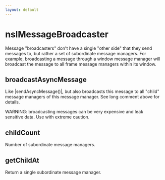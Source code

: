 ```yaml
---
layout: default
---
```


# nsIMessageBroadcaster #

Message "broadcasters" don't have a single "other side" that they
send messages to, but rather a set of subordinate message managers.
For example, broadcasting a message through a window message
manager will broadcast the message to all frame message managers
within its window.


## broadcastAsyncMessage ##

Like |sendAsyncMessage()|, but also broadcasts this message to
all "child" message managers of this message manager.  See long
comment above for details.

WARNING: broadcasting messages can be very expensive and leak
sensitive data.  Use with extreme caution.


## childCount ##

Number of subordinate message managers.


## getChildAt ##

Return a single subordinate message manager.

